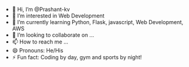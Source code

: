 - 👋 Hi, I’m @Prashant-kv
- 👀 I’m interested in Web Development
- 🌱 I’m currently learning Python, Flask, javascript, Web Development, AWS
- 💞️ I’m looking to collaborate on ...
- 📫 How to reach me ...
- 😄 Pronouns: He/His
- ⚡ Fun fact: Coding by day, gym and sports by night!

<!---
Prashant-kv/Prashant-kv is a ✨ special ✨ repository because its `README.md` (this file) appears on your GitHub profile.
You can click the Preview link to take a look at your changes.
--->

